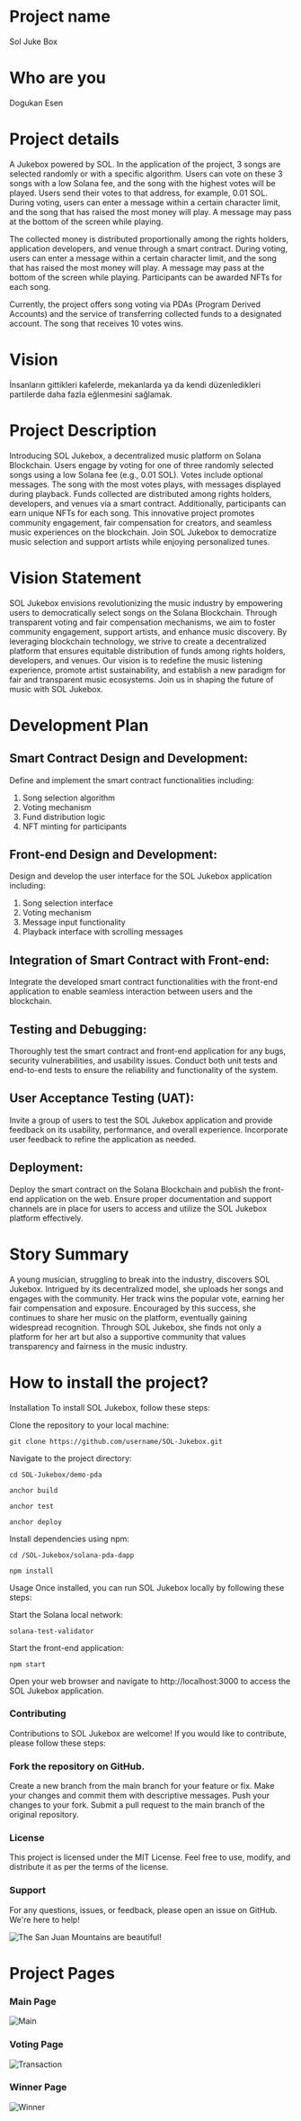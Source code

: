 # Project name

Sol Juke Box

# Who are you

Dogukan Esen

# Project details

A Jukebox powered by SOL. In the application of the project, 3 songs are selected randomly or with a specific algorithm. Users can vote on these 3 songs with a low Solana fee, and the song with the highest votes will be played. Users send their votes to that address, for example, 0.01 SOL. During voting, users can enter a message within a certain character limit, and the song that has raised the most money will play. A message may pass at the bottom of the screen while playing.

The collected money is distributed proportionally among the rights holders, application developers, and venue through a smart contract. During voting, users can enter a message within a certain character limit, and the song that has raised the most money will play. A message may pass at the bottom of the screen while playing. Participants can be awarded NFTs for each song.

Currently, the project offers song voting via PDAs (Program Derived Accounts) and the service of transferring collected funds to a designated account. The song that receives 10 votes wins.

# Vision

İnsanların gittikleri kafelerde, mekanlarda ya da kendi düzenledikleri partilerde daha fazla eğlenmesini sağlamak.

# Project Description

Introducing SOL Jukebox, a decentralized music platform on Solana Blockchain. Users engage by voting for one of three randomly selected songs using a low Solana fee (e.g., 0.01 SOL). Votes include optional messages. The song with the most votes plays, with messages displayed during playback. Funds collected are distributed among rights holders, developers, and venues via a smart contract. Additionally, participants can earn unique NFTs for each song. This innovative project promotes community engagement, fair compensation for creators, and seamless music experiences on the blockchain. Join SOL Jukebox to democratize music selection and support artists while enjoying personalized tunes.

# Vision Statement

SOL Jukebox envisions revolutionizing the music industry by empowering users to democratically select songs on the Solana Blockchain. Through transparent voting and fair compensation mechanisms, we aim to foster community engagement, support artists, and enhance music discovery. By leveraging blockchain technology, we strive to create a decentralized platform that ensures equitable distribution of funds among rights holders, developers, and venues. Our vision is to redefine the music listening experience, promote artist sustainability, and establish a new paradigm for fair and transparent music ecosystems. Join us in shaping the future of music with SOL Jukebox.

# Development Plan

## Smart Contract Design and Development:

Define and implement the smart contract functionalities including:

1. Song selection algorithm
2. Voting mechanism
3. Fund distribution logic
4. NFT minting for participants

## Front-end Design and Development:

Design and develop the user interface for the SOL Jukebox application including:

1. Song selection interface
2. Voting mechanism
3. Message input functionality
4. Playback interface with scrolling messages

## Integration of Smart Contract with Front-end:

Integrate the developed smart contract functionalities with the front-end application to enable seamless interaction between users and the blockchain.

## Testing and Debugging:

Thoroughly test the smart contract and front-end application for any bugs, security vulnerabilities, and usability issues. Conduct both unit tests and end-to-end tests to ensure the reliability and functionality of the system.

## User Acceptance Testing (UAT):

Invite a group of users to test the SOL Jukebox application and provide feedback on its usability, performance, and overall experience. Incorporate user feedback to refine the application as needed.

## Deployment:

Deploy the smart contract on the Solana Blockchain and publish the front-end application on the web. Ensure proper documentation and support channels are in place for users to access and utilize the SOL Jukebox platform effectively.

# Story Summary

A young musician, struggling to break into the industry, discovers SOL Jukebox. Intrigued by its decentralized model, she uploads her songs and engages with the community. Her track wins the popular vote, earning her fair compensation and exposure. Encouraged by this success, she continues to share her music on the platform, eventually gaining widespread recognition. Through SOL Jukebox, she finds not only a platform for her art but also a supportive community that values transparency and fairness in the music industry.

# How to install the project?

Installation
To install SOL Jukebox, follow these steps:

Clone the repository to your local machine:

`git clone https://github.com/username/SOL-Jukebox.git`

Navigate to the project directory:

`cd SOL-Jukebox/demo-pda`

`anchor build`

`anchor test`

`anchor deploy`

Install dependencies using npm:

`cd /SOL-Jukebox/solana-pda-dapp`

`npm install`

Usage
Once installed, you can run SOL Jukebox locally by following these steps:

Start the Solana local network:

`solana-test-validator`

Start the front-end application:

`npm start`

Open your web browser and navigate to http://localhost:3000 to access the SOL Jukebox application.

### Contributing

Contributions to SOL Jukebox are welcome! If you would like to contribute, please follow these steps:

### Fork the repository on GitHub.

Create a new branch from the main branch for your feature or fix.
Make your changes and commit them with descriptive messages.
Push your changes to your fork.
Submit a pull request to the main branch of the original repository.

### License

This project is licensed under the MIT License. Feel free to use, modify, and distribute it as per the terms of the license.

### Support

For any questions, issues, or feedback, please open an issue on GitHub. We're here to help!

![The San Juan Mountains are beautiful!](/img/wp.png "San Juan Mountains")

# Project Pages

### Main Page

![Main](/img/main.png "Main")

### Voting Page

![Transaction](/img/transaction.png "Transaction")

### Winner Page

![Winner](/img/Winner.png "Winner")
